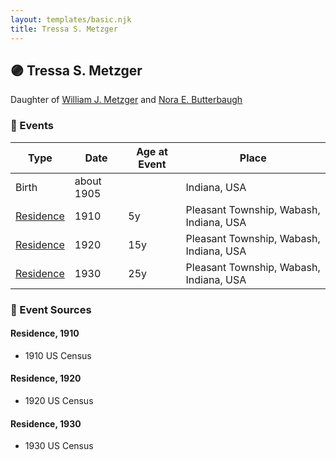 ```yaml
---
layout: templates/basic.njk
title: Tressa S. Metzger
---
```

## 🟣 Tressa S. Metzger

Daughter of [William J. Metzger](/people/2/26066694) and [Nora E. Butterbaugh](/people/7/71546258)

### 📆 Events

Type | Date | Age at Event | Place
------ | ------ | ------ | ------
Birth | about 1905 |  | Indiana, USA
[Residence](#event-event-0) | 1910 | 5y | Pleasant Township, Wabash, Indiana, USA
[Residence](#event-event-1) | 1920 | 15y | Pleasant Township, Wabash, Indiana, USA
[Residence](#event-event-2) | 1930 | 25y | Pleasant Township, Wabash, Indiana, USA

### 📰 Event Sources

#### <a id="event-event-0"></a> Residence, 1910
* 1910 US Census

#### <a id="event-event-1"></a> Residence, 1920
* 1920 US Census

#### <a id="event-event-2"></a> Residence, 1930
* 1930 US Census
